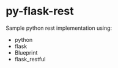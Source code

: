 # py-flask-rest
Sample python rest implementation using:
  * python
  * flask
  * Blueprint
  * flask_restful
